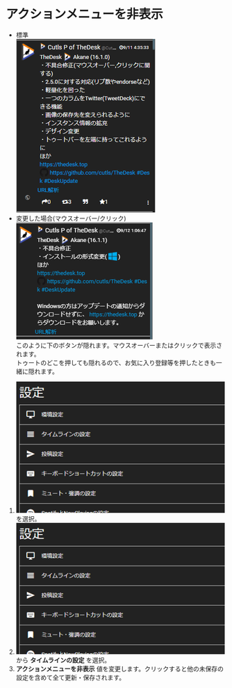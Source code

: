 # アクションメニューを非表示
* 標準  
![toottl1](/media/toottl1.png)
* 変更した場合(マウスオーバー/クリック)  
![settings5](/media/settings5.png)   
このように下のボタンが隠れます。マウスオーバーまたはクリックで表示されます。  
トゥートのどこを押しても隠れるので、お気に入り登録等を押したときも一緒に隠れます。  
  
1. ![settings1](/media/settings1.png)を選択。
1. ![settings2](/media/settings2.png)  
から __タイムラインの設定__ を選択。
1.  __アクションメニューを非表示__ 値を変更します。クリックすると他の未保存の設定を含めて全て更新・保存されます。

